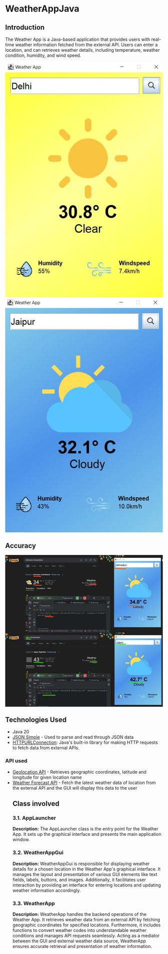 <h1>WeatherAppJava </h1>
<h2>Introduction</h2>
<p>
    The Weather App is a Java-based application that provides users with real-time weather information fetched from the external API. Users can enter a location, and can retrieves weather details, including temperature, weather condition, humidity, and wind speed.
</p>

<p align="center">
    <img src="https://github.com/khushinim/WeatherAppJava/blob/master/Weather%20app%20ss1.jpg" align="center">
    <img src="https://github.com/khushinim/WeatherAppJava/blob/master/Weather%20app%20ss2.jpg" align="center">
</p>

<h2>Accuracy</h2>
    <img src="https://github.com/khushinim/WeatherAppJava/blob/master/success%20ss1.jpg" align="center">
    <img src="https://github.com/khushinim/WeatherAppJava/blob/master/success%20ss2.jpg" align="center">

<h2>Technologies Used</h2>

<ul>
  <li>Java 20</li>
  <li><a href="https://code.google.com/archive/p/json-simple/downloads">JSON Simple</a> - Used to parse and read through JSON data</li>
  <li><a href="https://docs.oracle.com/en/java/javase/11/docs/api/java.net/java/net/HttpURLConnection.html">HTTPURLConnection</a>: Java's built-in library for making HTTP requests to fetch data from external APIs.</li>
</ul>
<h3>API used</h3>
<ul>
<li><a href="https://open-meteo.com/en/docs/geocoding-api">Geolocation API</a> - Retrieves geographic coordinates, latitude and longitude for given location name</li>
<li><a href="https://open-meteo.com/en/docs#latitude=33.767&longitude=-118.1892">Weather Forecast API</a> - Fetch the latest weather data of location from the external API and the GUI will display this data to the user</li>
<h2>Class involved</h2>

<h3>3.1. AppLauncher</h3>
<p>
    <strong>Description:</strong> The AppLauncher class is the entry point for the Weather App. It sets up the graphical interface and presents the main application window.
</p>

<h3>3.2. WeatherAppGui</h3>
<p>
    <strong>Description:</strong> WeatherAppGui is responsible for displaying weather details for a chosen location in the Weather App's graphical interface. It manages the layout and presentation of various GUI elements like text fields, labels, buttons, and images. Additionally, it facilitates user interaction by providing an interface for entering locations and updating weather information accordingly.
</p>

<h3>3.3. WeatherApp</h3>
<p>
    <strong>Description:</strong> WeatherApp handles the backend operations of the Weather App. It retrieves weather data from an external API by fetching geographic coordinates for specified locations. Furthermore, it includes functions to convert weather codes into understandable weather conditions and manages API requests seamlessly. Acting as a mediator between the GUI and external weather data source, WeatherApp ensures accurate retrieval and presentation of weather information.
</p>


